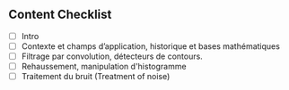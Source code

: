 ## Content Checklist

- [ ] Intro 
- [ ] Contexte et champs d’application, historique et bases mathématiques
- [ ] Filtrage par convolution, détecteurs de contours.
- [ ] Rehaussement, manipulation d'histogramme
- [ ] Traitement du bruit (Treatment of noise)

